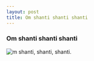 ```yaml
---
layout: post
title: Om shanti shanti shanti
---
```

### Om shanti shanti shanti

![m shanti, shanti, shanti.](https://lh3.googleusercontent.com/VQBYqZm9UatldhP6ndt7xbFjxi9GJj08gMmIMNvurzGm678JqHJXKQ0WSq_EZ0HWfDJ2aAQh36Qw "Om shanti, shanti, shanti.")
<!--stackedit_data:
eyJoaXN0b3J5IjpbLTE3NzkxMzM1MjZdfQ==
-->
